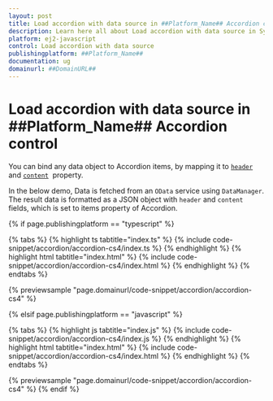 ```yaml
---
layout: post
title: Load accordion with data source in ##Platform_Name## Accordion control | Syncfusion
description: Learn here all about Load accordion with data source in Syncfusion ##Platform_Name## Accordion control of Syncfusion Essential JS 2 and more.
platform: ej2-javascript
control: Load accordion with data source 
publishingplatform: ##Platform_Name##
documentation: ug
domainurl: ##DomainURL##
---
```


# Load accordion with data source in ##Platform_Name## Accordion control

You can bind any data object to Accordion items, by mapping it to [`header`](../../api/accordion/accordionItem#header) and [`content`](../../api/accordion/accordionItem#content)&nbsp; property.

In the below demo, Data is fetched from an `OData` service using `DataManager`. The result data is formatted as a JSON object with `header` and `content` fields, which is set to items property of Accordion.

{% if page.publishingplatform == "typescript" %}

 {% tabs %}
{% highlight ts tabtitle="index.ts" %}
{% include code-snippet/accordion/accordion-cs4/index.ts %}
{% endhighlight %}
{% highlight html tabtitle="index.html" %}
{% include code-snippet/accordion/accordion-cs4/index.html %}
{% endhighlight %}
{% endtabs %}
        
{% previewsample "page.domainurl/code-snippet/accordion/accordion-cs4" %}

{% elsif page.publishingplatform == "javascript" %}

{% tabs %}
{% highlight js tabtitle="index.js" %}
{% include code-snippet/accordion/accordion-cs4/index.js %}
{% endhighlight %}
{% highlight html tabtitle="index.html" %}
{% include code-snippet/accordion/accordion-cs4/index.html %}
{% endhighlight %}
{% endtabs %}

{% previewsample "page.domainurl/code-snippet/accordion/accordion-cs4" %}
{% endif %}
